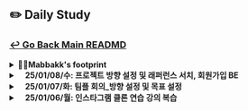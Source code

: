 ## ✏️ Daily Study
### [↩ Go Back Main READMD](https://github.com/3rd-PJ-Spring/Checkpoint?tab=readme-ov-file#%EF%B8%8F-daily-study)
<details>
  <summary><b>👩‍🦲Mabbakk's footprint</b></summary>
	<details>
		<summary><b>ㅤ25/01/23/목:</b></summary>	
		ㅤㅤㅤ내용
	</details>
	<details>
		<summary><b>ㅤ25/01/22/수:</b></summary>	
		ㅤㅤㅤ내용
	</details>
	<details>
		<summary><b>ㅤ25/01/21/화:</b></summary>	
		ㅤㅤㅤ내용
	</details>
	<details>
		<summary><b>ㅤ25/01/20/월:</b></summary>	
		ㅤㅤㅤ내용
	</details>
	<details>
		<summary><b>ㅤ25/01/17/금:</b></summary>	
		ㅤㅤㅤ내용
	</details>
	<details>
		<summary><b>ㅤ25/01/16/목:</b></summary>	
		ㅤㅤㅤ내용
	</details>
	<details>
		<summary><b>ㅤ25/01/15/수:</b></summary>	
		ㅤㅤㅤ내용
	</details>
	<details>
		<summary><b>ㅤ25/01/14/화:</b></summary>	
		ㅤㅤㅤ내용
	</details>
	<details>
		<summary><b>ㅤ25/01/13/월:</b></summary>	
		ㅤㅤㅤ내용
	</details>
	<details>
		<summary><b>ㅤ25/01/10/금:</b></summary>	
		ㅤㅤㅤ내용
	</details>
	<details>
  <summary><b>25/01/09/목: 인스타 클론 - 회원가입 BE 2</b></summary>

## 1. 입력값 DTO 생성 및 엔터티 변환
### SignUpRequest 클래스
회원가입 입력값을 처리하기 위해 **SignUpRequest** DTO를 작성한다.
입력값을 Member 엔터티로 변환하는 `toEntity()` 메서드를 생성한다.
</details>


```java
public Member toEntity() {
    String email = null;
    String phone = null;

    if (this.emailOrPhone.contains("@")) { //이메일과 휴대전화번호를 구분해주는- 이메일에는 있으나 전화번호에는 없는 절대적 특수기호인 @를 구분 기준으로 한다.
        email = this.emailOrPhone;
    } else {
        phone = this.emailOrPhone.replaceAll("[^0-9]", ""); // 번호 입력 시 -가 포함되어있으면 제거 후 DB로 전화번호만을 저장한다.
    }

    return Member.builder()
                .email(email)
                .phone(phone)
                .username(this.username)
                .name(this.name)
                .password(this.password)
                .build();
}
```

## 2. MemberService 작성
MemberService를 작성하여 회원가입 요청을 처리하도록 한다.

### 주요 코드
```java
@Service
@Slf4j
@Transactional
@RequiredArgsConstructor
public class MemberService {

    private final PasswordEncoder passwordEncoder;
    private final MemberRepository memberRepository;

    public void signUp(SignUpRequest signUpRequest) {
        memberRepository.insert(signUpRequest.toEntity()); // signUp 함수에 작성한 signUpRequest (DTO)를 넣고 이의 입력값을 entity로 변환하여 저장한다.
    }
}
```

## 3. AuthController 생성
`AuthController`를 작성하여 REST API 엔드포인트를 구현한다.

### 주요 코드
```java
@RestController
@RequestMapping("/api/auth")
@Slf4j  // 로그 생성
@RequiredArgsConstructor  // 의존성 주입
public class AuthController {

    private final MemberService memberService;   // MemberSevice 주입

    @PostMapping("/signup")   // 회워가입은 데이터를 생성하는 것이므로 POST
    public ResponseEntity<Map<String, Object>> signUp(@RequestBody @Valid SignUpRequest signUpRequest) {
        log.info("request for signup: {}", signUpRequest.getUsername());
        memberService.signUp(signUpRequest);

        return ResponseEntity
                .ok()
                .body(Map.of( 
                        "message", "회원가입이 완료되었습니다.",
                        "username", signUpRequest.getUsername()
                ));
    }
}
```
위에서 ResponseEntity의 타입으로 Map을 사용한 이유?<br>
1. Map은 (키-값) 쌍으로 데이터를 표현할 수 있고, 여러 필드를 간결하게 묶어 보낼 수 있다.
2. Map은 List와 달리 동적인 구조를 가지고 있어 상황에 따라 필드를 유연하게 조정할 수 있다.<br>
그리고 일단 많은 REST API 설계에서 JSON 응답을 선호하며, Map은 이를 쉽게 표현할 수 있는 방법이다.

## 4. 비밀번호 암호화

회원가입 시 비밀번호는 반드시 암호화하여 저장해야 한다.
DB에 저장된 비밀번호가 암호화되지 않은 경우 아래 SQL 명령어를 사용해 기존 데이터를 삭제후 암호화 작업을 진행한다.

```sql
DELETE FROM users;
COMMIT;
```

### 추가 작업
`PasswordEncoder`를 사용해 비밀번호 암호화를 적용한다.

```java
public void signUp(SignUpRequest signUpRequest) {
    Member member = signUpRequest.toEntity();
    member.setPassword(passwordEncoder.encode(member.getPassword()));
    memberRepository.insert(member);
}
```

## 5. Postman 테스트

1. Postman에서 `POST /api/auth/signup` 엔드포인트를 테스트한다.
2. 요청 바디는 JSON 형식으로 작성하며, DTO에 명시된 필드명을 정확히 입력해야 한다.

### 요청 예시
```json
{
    "username": "testuser",
    "name": "Test User",
    "emailOrPhone": "010-1234-5678",
    "password": "password123"
}
```

3. 응답 확인:
    - 성공 메시지와 함께 입력된 사용자 이름이 반환된다.
    - DB에서 데이터가 올바르게 저장되었는지 확인한다.
</details>
	<details>
		<summary><b>ㅤ25/01/08/수: 프로젝트 방향 설정 및 래퍼런스 서치, 회원가입 BE</b></summary>	
		ㅤㅤㅤ<h3>1. 프로젝트 방향 설정</h3>
						<h4>·어떤 홈페이지를 만들 것인가?</h4>
						쇼핑몰 홈페이지 구현.<br>
						<h4>·어떤 레이아웃과 디자인으로 진행할 것인가?</h4>
						→ 이미지 참조<br>
						<h4>·어떤 기능을 구현할 것인가?</h4>
						FE 기능 구현을 우선적 목표로 한다.<br>
						+ 홈페이지에 필요한 정보를 포함하여 전체 디자인.<br>
						그 후 가능하다면 BE도 진행. (회원가입 및 로그인)<br>
						<h3>3. 회원가입 FE/BE_1</h3>
						<div style="text-align: center;">
							<img src="https://github.com/3rd-PJ-Spring/Checkpoint/blob/219069cc37d73b2531b87a866ee27095d709b899/img/Mabbakk/250108(%EC%88%98)/%233_%ED%94%84%EB%A1%9C%EC%A0%9D%ED%8A%B8%20%EB%B0%A9%ED%96%A5%20%EC%84%A4%EC%A0%95%20%EB%B0%8F%20%EB%9E%98%ED%8D%BC%EB%9F%B0%EC%8A%A4%20%EC%84%9C%EC%B9%98%2C%20%ED%9A%8C%EC%9B%90%EA%B0%80%EC%9E%85%20BE%20_1.png">
							<img src="https://github.com/3rd-PJ-Spring/Checkpoint/blob/main/img/Mabbakk/250108(%EC%88%98)/%233_%ED%94%84%EB%A1%9C%EC%A0%9D%ED%8A%B8%20%EB%B0%A9%ED%96%A5%20%EC%84%A4%EC%A0%95%20%EB%B0%8F%20%EB%9E%98%ED%8D%BC%EB%9F%B0%EC%8A%A4%20%EC%84%9C%EC%B9%98%2C%20%ED%9A%8C%EC%9B%90%EA%B0%80%EC%9E%85%20BE%20_2.png">
							<img src="https://github.com/3rd-PJ-Spring/Checkpoint/blob/main/img/Mabbakk/250108(%EC%88%98)/%233_%ED%94%84%EB%A1%9C%EC%A0%9D%ED%8A%B8%20%EB%B0%A9%ED%96%A5%20%EC%84%A4%EC%A0%95%20%EB%B0%8F%20%EB%9E%98%ED%8D%BC%EB%9F%B0%EC%8A%A4%20%EC%84%9C%EC%B9%98%2C%20%ED%9A%8C%EC%9B%90%EA%B0%80%EC%9E%85%20BE%20_3.png">
							<img src="https://github.com/3rd-PJ-Spring/Checkpoint/blob/main/img/Mabbakk/250108(%EC%88%98)/%233_%ED%94%84%EB%A1%9C%EC%A0%9D%ED%8A%B8%20%EB%B0%A9%ED%96%A5%20%EC%84%A4%EC%A0%95%20%EB%B0%8F%20%EB%9E%98%ED%8D%BC%EB%9F%B0%EC%8A%A4%20%EC%84%9C%EC%B9%98%2C%20%ED%9A%8C%EC%9B%90%EA%B0%80%EC%9E%85%20BE%20_4.png">
							<img src="https://github.com/3rd-PJ-Spring/Checkpoint/blob/main/img/Mabbakk/250108(%EC%88%98)/%233_%ED%94%84%EB%A1%9C%EC%A0%9D%ED%8A%B8%20%EB%B0%A9%ED%96%A5%20%EC%84%A4%EC%A0%95%20%EB%B0%8F%20%EB%9E%98%ED%8D%BC%EB%9F%B0%EC%8A%A4%20%EC%84%9C%EC%B9%98%2C%20%ED%9A%8C%EC%9B%90%EA%B0%80%EC%9E%85%20BE%20_5.png">
							<img src="https://github.com/3rd-PJ-Spring/Checkpoint/blob/main/img/Mabbakk/250108(%EC%88%98)/%233_%ED%94%84%EB%A1%9C%EC%A0%9D%ED%8A%B8%20%EB%B0%A9%ED%96%A5%20%EC%84%A4%EC%A0%95%20%EB%B0%8F%20%EB%9E%98%ED%8D%BC%EB%9F%B0%EC%8A%A4%20%EC%84%9C%EC%B9%98%2C%20%ED%9A%8C%EC%9B%90%EA%B0%80%EC%9E%85%20BE%20_6.png">
							<img src="https://github.com/3rd-PJ-Spring/Checkpoint/blob/main/img/Mabbakk/250108(%EC%88%98)/%233_%ED%94%84%EB%A1%9C%EC%A0%9D%ED%8A%B8%20%EB%B0%A9%ED%96%A5%20%EC%84%A4%EC%A0%95%20%EB%B0%8F%20%EB%9E%98%ED%8D%BC%EB%9F%B0%EC%8A%A4%20%EC%84%9C%EC%B9%98%2C%20%ED%9A%8C%EC%9B%90%EA%B0%80%EC%9E%85%20BE%20_7.png">
							<img src="https://github.com/3rd-PJ-Spring/Checkpoint/blob/main/img/Mabbakk/250108(%EC%88%98)/%233_%ED%94%84%EB%A1%9C%EC%A0%9D%ED%8A%B8%20%EB%B0%A9%ED%96%A5%20%EC%84%A4%EC%A0%95%20%EB%B0%8F%20%EB%9E%98%ED%8D%BC%EB%9F%B0%EC%8A%A4%20%EC%84%9C%EC%B9%98%2C%20%ED%9A%8C%EC%9B%90%EA%B0%80%EC%9E%85%20BE%20_8.png">
							<img src="https://github.com/3rd-PJ-Spring/Checkpoint/blob/main/img/Mabbakk/250108(%EC%88%98)/%233_%ED%94%84%EB%A1%9C%EC%A0%9D%ED%8A%B8%20%EB%B0%A9%ED%96%A5%20%EC%84%A4%EC%A0%95%20%EB%B0%8F%20%EB%9E%98%ED%8D%BC%EB%9F%B0%EC%8A%A4%20%EC%84%9C%EC%B9%98%2C%20%ED%9A%8C%EC%9B%90%EA%B0%80%EC%9E%85%20BE%20_9.png">
						</div>
	</details>
	<details>
		<summary><b>ㅤ25/01/07/화: 팀플 회의_방향 설정 및 목표 설정</b></summary>	
		  <h3>1. 전체적인 방향 설정 </h3>
            <h4>개인의 역량을 높일 수 있도록 철저하고 꾸준한 공부 그리고 그에 대한 결과물 데모버전 도출.</h4>
                (공통 주제 설정 : 기본 홈페이지)<br></br>
		<h3> 2. 목표 설정 </h3>
      <h4>· 내가 구현하고 싶은 기능 ? → 프론트엔드</h4>
      <h4>· 부족한 부분 ? → 숙달되지 않은 자바스크립트 이벤트 구현</h4>
      <h4>· 구현하고자 하는 기능 ? → 회원가입 (로그인) 기능 ...등 추가 구상</h4>
	</details>
	<details>
		<summary><b>ㅤ25/01/06/월: 인스타그램 클론 연습 강의 복습</b></summary>	
		ㅤㅤㅤ<h4>피드 목록 조회 API 만들기 까지 복습 (FE/BE)</h4>
	</details>
